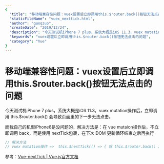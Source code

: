 ```yaml
---
{
  "title": "移动端兼容性问题：vuex设置后立即调用this.$router.back()按钮无法点击的问题",
  "staticFileName": "vuex_nexttick.html",
  "author": "guoqzuo",
  "createDate": "2019/12/24",
  "description": "今天测试机iPhone 7 plus，系统大概是iOS 11.3，vuex mutation操作后，立即调用 this.$router.back() 会导致页面里的下一步无法点击。而我自己的机型iPhone8是没问题的，解决方法是：在 vue mutaion操作后，不立即调用 back，而是使用 nextTick包裹，在下次 DOM 更新循环结束之后再执行",
  "keywords": "vuex设置后立即调用this.$router.back()按钮无法点击的问题",
  "category": "Vue"
}
---
```


# 移动端兼容性问题：vuex设置后立即调用this.$router.back()按钮无法点击的问题

今天测试机iPhone 7 plus，系统大概是iOS 11.3，vuex mutation操作后，立即调用 this.$router.back() 会导致页面里的下一步无法点击。

而我自己的机型iPhone8是没问题的，解决方法是：在 vue mutaion操作后，不立即调用 back，而是使用 nextTick包裹，在下次 DOM 更新循环结束之后再执行

```js
// 解决方法
// vuex mutation操作 =>  this.$nextTick(() => { 将 this.$router.back() 放到这里即可 })
```

参考：[Vue-nextTick | Vue.js官方文档](https://cn.vuejs.org/v2/api/#Vue-nextTick)

